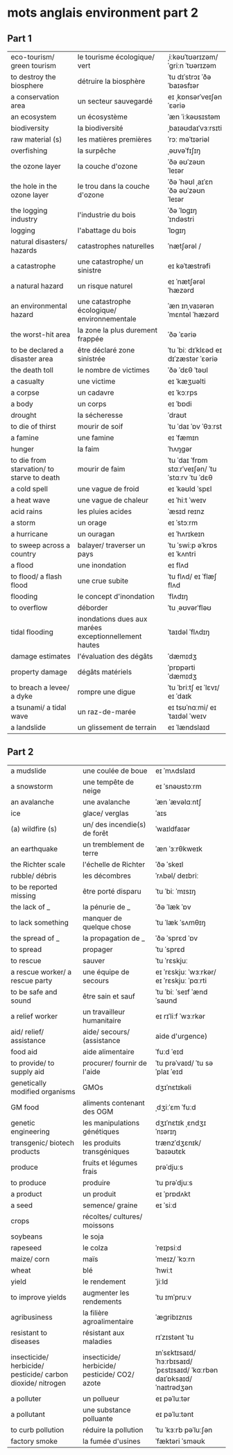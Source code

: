 # mots anglais environment part 2

## Part 1
||||
|:---|:---|:---|
| eco-tourism/ green tourism | le tourisme écologique/ vert | ˌiːkəʊˈtʊərɪzəm/ ˈɡriːn ˈtʊərɪzəm |
| to destroy the biosphere | détruire la biosphère | ˈtu dɪˈstrɔɪ ˈðə ˈbaɪəsfɪər |
| a conservation area | un secteur sauvegardé | eɪ ˌkɒnsərˈveɪʃən ˈɛəriə |
| an ecosystem | un écosystème | ˈæn ˈiːkəʊsɪstəm |
| biodiversity | la biodiversité | ˌbaɪəʊdaɪˈvɜːrsɪti |
| raw material (s) | les matières premières | ˈrɔː məˈtɪəriəl  |
| overfishing | la surpêche | ˌəʊvəˈfɪʃɪŋ |
| the ozone layer | la couche d'ozone | ˈðə əʊˈzəʊn ˈleɪər |
| the hole in the ozone layer | le trou dans la couche d'ozone | ˈðə ˈhəʊl ˌaɪˈɛn ˈðə əʊˈzəʊn ˈleɪər |
| the logging industry | l'industrie du bois | ˈðə ˈlɒgɪŋ ˈɪndəstri |
| logging | l'abattage du bois | ˈlɒgɪŋ |
| natural disasters/ hazards | catastrophes naturelles | ˈnætʃərəl /  |
| a catastrophe | une catastrophe/ un sinistre | eɪ kəˈtæstrəfi |
| a natural hazard | un risque naturel | eɪ ˈnætʃərəl ˈhæzərd |
| an environmental hazard | une catastrophe écologique/ environnementale | ˈæn ɪnˌvaɪərənˈmɛntəl ˈhæzərd |
| the worst-hit area | la zone la plus durement frappée | ˈðə  ˈɛəriə |
| to be declared a disaster area | être déclaré zone sinistrée | ˈtu ˈbiː dɪˈklɛəd eɪ dɪˈzæstər ˈɛəriə |
| the death toll | le nombre de victimes | ˈðə ˈdɛθ ˈtəʊl |
| a casualty | une victime | eɪ ˈkæʒuəlti |
| a corpse | un cadavre | eɪ ˈkɔːrps |
| a body | un corps | eɪ ˈbɒdi |
| drought | la sécheresse | ˈdraʊt |
| to die of thirst | mourir de soif | ˈtu ˈdaɪ ˈɒv ˈθɜːrst |
| a famine | une famine | eɪ ˈfæmɪn |
| hunger | la faim | ˈhʌŋgər |
| to die from starvation/ to starve to death | mourir de faim | ˈtu ˈdaɪ ˈfrɒm stɑːrˈveɪʃən/ ˈtu ˈstɑːrv ˈtu ˈdɛθ |
| a cold spell | une vague de froid | eɪ ˈkəʊld ˈspɛl |
| a heat wave | une vague de chaleur | eɪ ˈhiːt ˈweɪv |
| acid rains | les pluies acides | ˈæsɪd reɪnz |
| a storm | un orage | eɪ ˈstɔːrm |
| a hurricane | un ouragan | eɪ ˈhʌrɪkeɪn |
| to sweep across a country | balayer/ traverser un pays | ˈtu ˈswiːp əˈkrɒs eɪ ˈkʌntri |
| a flood | une inondation | eɪ flʌd |
| to flood/ a flash flood | une crue subite | ˈtu flʌd/ eɪ ˈflæʃ flʌd |
| flooding | le concept d'inondation | ˈflʌdɪŋ |
| to overflow | déborder | ˈtu ˌəʊvərˈfləʊ |
| tidal flooding | inondations dues aux marées exceptionnellement hautes | ˈtaɪdəl ˈflʌdɪŋ |
| damage estimates | l'évaluation des dégâts | ˈdæmɪdʒ  |
| property damage | dégâts matériels | ˈprɒpərti ˈdæmɪdʒ |
| to breach a levee/ a dyke | rompre une digue | ˈtu ˈbriːtʃ eɪ ˈlɛvɪ/ eɪ ˈdaɪk |
| a tsunami/ a tidal wave | un raz-de-marée | eɪ tsʊˈnɑːmi/ eɪ ˈtaɪdəl ˈweɪv |
| a landslide | un glissement de terrain | eɪ ˈlændslaɪd |

## Part 2
||||
|:---|:---|:---|
| a mudslide | une coulée de boue | eɪ ˈmʌdslaɪd |
| a snowstorm | une tempête de neige | eɪ ˈsnəʊstɔːrm |
| an avalanche | une avalanche | ˈæn ˈævəlɑːntʃ |
| ice | glace/ verglas | ˈaɪs |
| (a) wildfire (s) | un/ des incendie(s) de forêt |  ˈwaɪldfaɪər  |
| an earthquake | un tremblement de terre | ˈæn ˈɜːrθkweɪk |
| the Richter scale | l'échelle de Richter | ˈðə  ˈskeɪl |
| rubble/ débris | les décombres | ˈrʌbəl/ deɪbriː |
| to be reported missing | être porté disparu | ˈtu ˈbiː  ˈmɪsɪŋ |
| the lack of _ | la pénurie de _ | ˈðə ˈlæk ˈɒv  |
| to lack something | manquer de quelque chose | ˈtu ˈlæk ˈsʌmθɪŋ |
| the spread of _ | la propagation de _ | ˈðə ˈsprɛd ˈɒv  |
| to spread | propager | ˈtu ˈsprɛd |
| to rescue | sauver | ˈtu ˈrɛskjuː |
| a rescue worker/ a rescue party | une équipe de secours | eɪ ˈrɛskjuː ˈwɜːrkər/ eɪ ˈrɛskjuː ˈpɑːrti |
| to be safe and sound | être sain et sauf | ˈtu ˈbiː ˈseɪf ˈænd ˈsaʊnd |
| a relief worker | un travailleur humanitaire | eɪ rɪˈliːf ˈwɜːrkər |
| aid/ relief/ assistance | aide/ secours/ (assistance|aide d'urgence) | ˈeɪd/ rɪˈliːf/ əˈsɪstəns |
| food aid | aide alimentaire | ˈfuːd ˈeɪd |
| to provide/ to supply aid | procurer/ fournir de l'aide | ˈtu prəˈvaɪd/ ˈtu səˈplaɪ ˈeɪd |
| genetically modified organisms | GMOs | dʒɪˈnɛtɪkəli   |
| GM food | aliments contenant des OGM | ˌdʒiːˈɛm ˈfuːd |
| genetic engineering | les manipulations génétiques | dʒɪˈnɛtɪk ˌɛndʒɪˈnɪərɪŋ |
| transgenic/ biotech products | les produits transgéniques | trænzˈdʒɛnɪk/ ˈbaɪəʊtɛk  |
| produce | fruits et légumes frais | prəˈdjuːs |
| to produce | produire | ˈtu prəˈdjuːs |
| a product | un produit | eɪ ˈprɒdʌkt |
| a seed | semence/ graine | eɪ ˈsiːd |
| crops | récoltes/ cultures/ moissons |  |
| soybeans | le soja |  |
| rapeseed | le colza | ˈreɪpsiːd |
| maize/ corn | maïs | ˈmeɪz/ ˈkɔːrn |
| wheat | blé | ˈhwiːt |
| yield | le rendement | ˈjiːld |
| to improve yields | augmenter les rendements | ˈtu ɪmˈpruːv  |
| agribusiness | la filière agroalimentaire | ˈægribɪznɪs |
| resistant to diseases | résistant aux maladies | rɪˈzɪstənt ˈtu  |
| insecticide/ herbicide/ pesticide/ carbon dioxide/ nitrogen | insecticide/ herbicide/ pesticide/ CO2/ azote | ɪnˈsɛktɪsaɪd/ ˈhɜːrbɪsaɪd/ ˈpɛstɪsaɪd/ ˈkɑːrbən daɪˈɒksaɪd/ ˈnaɪtrədʒən |
| a polluter | un pollueur | eɪ pəˈluːtər |
| a pollutant | une substance polluante | eɪ pəˈluːtənt |
| to curb pollution | réduire la pollution | ˈtu ˈkɜːrb pəˈluːʃən |
| factory smoke | la fumée d'usines | ˈfæktəri ˈsməʊk |
